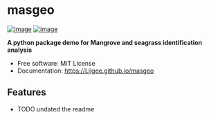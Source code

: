 # masgeo


[![image](https://img.shields.io/pypi/v/masgeo.svg)](https://pypi.python.org/pypi/masgeo)
[![image](https://img.shields.io/conda/vn/conda-forge/masgeo.svg)](https://anaconda.org/conda-forge/masgeo)


**A python package demo for Mangrove and seagrass identification analysis**


-   Free software: MIT License
-   Documentation: https://Ljlgee.github.io/masgeo


## Features

-   TODO
undated the readme
